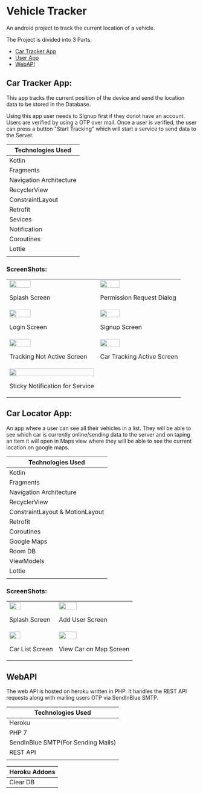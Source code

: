 # Vehicle Tracker 

An android project to track the current location of a vehicle.

The Project is divided into 3 Parts.

- [Car Tracker App](https://github.com/NeilSayok/CarTracker/tree/CarApp)
- [User App](https://github.com/NeilSayok/CarTracker/tree/UserApp)
- [WebAPI](https://github.com/NeilSayok/CarTracker/tree/WebAPI)

## Car Tracker App:

This app tracks the current position of the device and send the location data to be stored in the Database.

Using this app user needs to Signup first if they donot have an account. Users are verified by using a OTP over mail. Once a user is verified, the user can press a button "Start Tracking" which will start a service to send data to the Server.

|Technologies Used|
| ----------- |
|Kotlin|
|Fragments|
|Navigation Architecture|
|RecyclerView|
|ConstraintLayout|
|Retrofit|
|Sevices|
|Notification|
|Coroutines|
|Lottie|
||



### **ScreenShots:**
|||
| ----------- | ----------- |
|<img style="width:50%;height:auto;" src="https://i.imgur.com/HKc6abh.gif" /><br><p>Splash Screen</p>|<img style="width:50%;height:auto;" src="https://i.imgur.com/gu9J0SC.gif" /><br><p>Permission Request Dialog</p>|
|<img style="width:50%;height:auto;" src="https://i.imgur.com/npqK4LJ.jpeg" /><br><p>Login Screen</p>|<img style="width:50%;height:auto;" src="https://i.imgur.com/prYQXTe.jpeg" /><br><p>Signup Screen</p>|
|<img style="width:50%;height:auto;" src="https://i.imgur.com/vEJTx2b.jpeg" /><br><p>Tracking Not Active Screen</p>|<img style="width:50%;height:auto;" src="https://i.imgur.com/b5uZM8H.jpeg" /><br><p>Car Tracking Active Screen</p>|
|<img style="width:100%;height:auto;" src="https://i.imgur.com/IktzeDm.jpeg" /><br><p>Sticky Notification for Service</p>|


## Car Locator App:

An app where a user can see all their vehicles in a list. They will be able to see which car is currently online/sending data to the server and on taping an item it will open in Maps view where they will be able to see the current location on google maps.

|Technologies Used|
| ----------- |
|Kotlin|
|Fragments|
|Navigation Architecture|
|RecyclerView|
|ConstraintLayout & MotionLayout|
|Retrofit|
|Coroutines|
|Google Maps|
|Room DB|
|ViewModels|
|Lottie|
||

### **ScreenShots:**
|||
| ----------- | ----------- |
|<img style="width:50%;height:auto;" src="https://i.imgur.com/HKc6abh.gif" /><br><p>Splash Screen</p>|<img style="width:50%;height:auto;" src="https://i.imgur.com/vh6ctsN.jpeg" /><br><p>Add User Screen</p>|
|<img style="width:50%;height:auto;" src="https://i.imgur.com/iQdhNkc.jpeg" /><br><p>Car List Screen</p>|<img style="width:50%;height:auto;" src="https://i.imgur.com/JqktKdg.jpeg" /><br><p>View Car on Map Screen</p>|

## WebAPI

The web API is hosted on heroku written in PHP. It handles the REST API requests along with mailing users OTP via SendInBlue SMTP.

|Technologies Used|
| ----------- |
|Heroku|
|PHP 7|
|SendInBlue SMTP(For Sending Mails)|
|REST API|
||

|Heroku Addons|
| ----------- |
|Clear DB|







